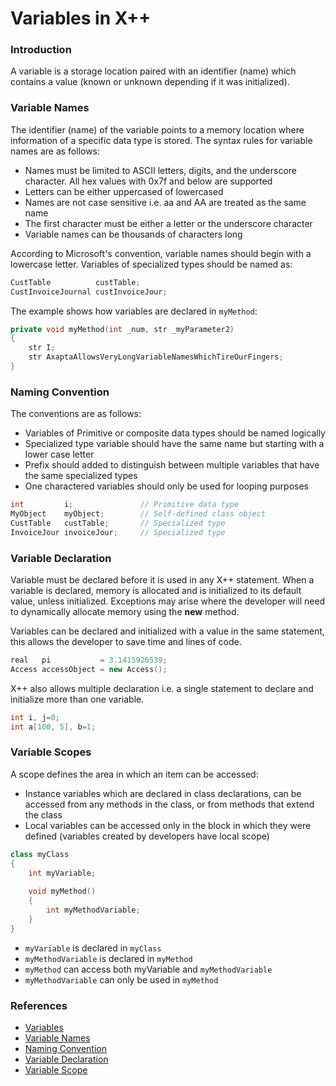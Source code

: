 # Variables in X++

### Introduction 

A variable is a storage location paired with an identifier (name) which contains a value (known or unknown depending if it was initialized).

### Variable Names

The identifier (name) of the variable points to a memory location where information of a specific data type is stored. The syntax rules for variable names are as follows:

- Names must be limited to ASCII letters, digits, and the underscore character. All hex values with 0x7f and below are supported
- Letters can be either uppercased of lowercased
- Names are not case sensitive i.e. aa and AA are treated as the same name
- The first character must be either a letter or the underscore character
- Variable names can be thousands of characters long

According to Microsoft's convention, variable names should begin with a lowercase letter. Variables of specialized types should be named as:

```c++
CustTable          custTable;
CustInvoiceJournal custInvoiceJour;
```

The example shows how variables are declared in `myMethod`:

```c++
private void myMethod(int _num, str _myParameter2) 
{
	str I;
	str AxaptaAllowsVeryLongVariableNamesWhichTireOurFingers;
} 
```

### Naming Convention

The conventions are as follows:

- Variables of Primitive or composite data types should be named logically
- Specialized type variable should have the same name but starting with a lower case letter
- Prefix should added to distinguish between multiple variables that have the same specialized types
- One charactered variables should only be used for looping purposes

```c++
int         i;               // Primitive data type
MyObject    myObject;        // Self-defined class object
CustTable   custTable;       // Specialized type 
InvoiceJour invoiceJour;     // Specialized type
```

### Variable Declaration

Variable must be declared before it is used in any X++ statement. When a variable is declared, memory is allocated and is initialized to its default value, unless initialized. Exceptions may arise where the developer will need to dynamically allocate memory using the **new** method.

Variables can be declared and initialized with a value in the same statement, this allows the developer to save time and lines of code.

```c++
real   pi           = 3.1415926539;
Access accessObject = new Access();
```

X++ also allows multiple declaration i.e. a single statement to declare and initialize more than one variable.

```c++
int i, j=0;
int a[100, 5], b=1;
```

### Variable Scopes

A scope defines the area in which an item can be accessed:

- Instance variables which are declared in class declarations, can be accessed from any methods in the class, or from methods that extend the class
- Local variables can be accessed only in the block in which they were defined (variables created by developers have local scope)

```c++
class myClass 
{
	int myVariable;
	
	void myMethod()
	{
		int myMethodVariable;
	}
}
```

- `myVariable` is declared in `myClass`
- `myMethodVariable` is declared in `myMethod`
- `myMethod` can access both myVariable and `myMethodVariable`
- `myMethodVariable` can only be used in `myMethod`

### References

- [Variables](https://msdn.microsoft.com/en-us/library/aa871634.aspx?f=255&MSPPError=-2147217396)
- [Variable Names](https://msdn.microsoft.com/en-us/library/aa606689.aspx)
- [Naming Convention](https://msdn.microsoft.com/en-us/library/aa632638.aspx)
- [Variable Declaration](https://msdn.microsoft.com/en-us/library/aa598112.aspx)
- [Variable Scope](https://msdn.microsoft.com/en-us/library/aa624361.aspx)
